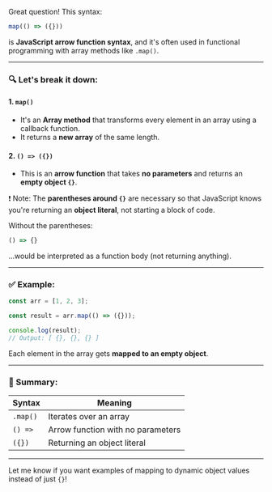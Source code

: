 Great question! This syntax:

```js
map(() => ({}))
```

is **JavaScript arrow function syntax**, and it's often used in functional programming with array methods like `.map()`.

---

### 🔍 Let's break it down:

#### 1. **`map()`**
- It's an **Array method** that transforms every element in an array using a callback function.
- It returns a **new array** of the same length.

#### 2. **`() => ({})`**
- This is an **arrow function** that takes **no parameters** and returns an **empty object `{}`**.

❗️ Note: The **parentheses around `{}`** are necessary so that JavaScript knows you're returning an **object literal**, not starting a block of code.

Without the parentheses:

```js
() => {}
```

...would be interpreted as a function body (not returning anything).

---

### ✅ Example:

```js
const arr = [1, 2, 3];

const result = arr.map(() => ({}));

console.log(result);
// Output: [ {}, {}, {} ]
```

Each element in the array gets **mapped to an empty object**.

---

### 🧠 Summary:

| Syntax         | Meaning                            |
|----------------|-------------------------------------|
| `.map()`       | Iterates over an array              |
| `() =>`        | Arrow function with no parameters   |
| `({})`         | Returning an object literal         |

---

Let me know if you want examples of mapping to dynamic object values instead of just `{}`!